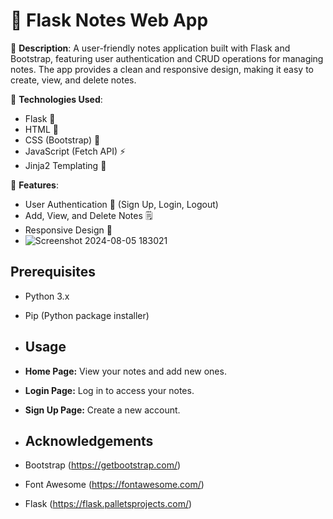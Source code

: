 # 📓 Flask Notes Web App

📝 **Description**: A user-friendly notes application built with Flask and Bootstrap, featuring user authentication and CRUD operations for managing notes. The app provides a clean and responsive design, making it easy to create, view, and delete notes.

🔧 **Technologies Used**:
- Flask 🌟
- HTML 📄
- CSS (Bootstrap) 🎨
- JavaScript (Fetch API) ⚡
- Jinja2 Templating 🧩

🚀 **Features**:
- User Authentication 🔐 (Sign Up, Login, Logout)
- Add, View, and Delete Notes 🗒️
- Responsive Design 📱
- ![Screenshot 2024-08-05 183021](https://github.com/user-attachments/assets/48f6a6bf-1abe-41a7-813a-9e5ef1f1ce1e)


## Prerequisites

- Python 3.x
- Pip (Python package installer)

- ## Usage

- **Home Page:** View your notes and add new ones.
- **Login Page:** Log in to access your notes.
- **Sign Up Page:** Create a new account.

- ## Acknowledgements

- Bootstrap (https://getbootstrap.com/)
- Font Awesome (https://fontawesome.com/)
- Flask (https://flask.palletsprojects.com/)
